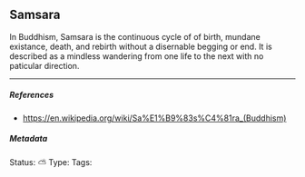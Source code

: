 ## Samsara

In Buddhism, Samsara is the continuous cycle of of birth, mundane existance, death, and rebirth without a disernable begging or end. It is described as a mindless wandering from one life to the next with no paticular direction. 

___

##### References 

- https://en.wikipedia.org/wiki/Sa%E1%B9%83s%C4%81ra_(Buddhism)

##### Metadata
Status: ⛅️
Type:
Tags: